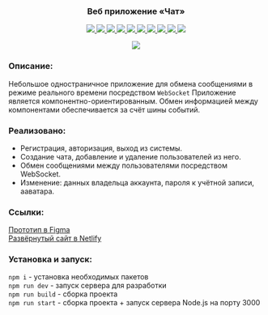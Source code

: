 <h3 align="center">
Веб приложение «Чат»
</h3>

<p align="center">
  <a href="https://handlebarsjs.com/">
    <img src="https://img.shields.io/badge/Handlebars-4.7.7-blue?style=plastic&logo=handlebarsdotjs"/>
  </a>
  <a href="https://postcss.org/">
    <img src="https://img.shields.io/badge/PostCSS-8.4.16-blue?style=plastic&logo=postcss"/>
  </a>
  <a href="https://jestjs.io/">
    <img src="https://img.shields.io/badge/Jest-29.3.1-blue?style=plastic&logo=jest"/>
  </a>
  <a href="https://websockets.spec.whatwg.org/">
    <img src="https://img.shields.io/badge/WebSocket-blueviolet?style=plastic"/>
  </a>
  <a href="https://expressjs.com/">
    <img src="https://img.shields.io/badge/Express.js-4.18.1-blue?style=plastic&logo=express"/>
  </a>
  <a href="https://eslint.org/">
    <img src="https://img.shields.io/badge/ESLint-8.24.0-blue?style=plastic&logo=eslint"/>
  </a>
  <a href="https://stylelint.io/">
    <img src="https://img.shields.io/badge/Stylelint-14.13.0-blue?style=plastic&logo=stylelint"/>
  </a>
  <a href="https://webpack.js.org/">
    <img src="https://img.shields.io/badge/Webpack-5.75.0-blue?style=plastic&logo=webpack"/>
  </a>
  <a href="https://www.netlify.com/">
    <img src="https://img.shields.io/badge/Netlify-gray?style=plastic&logo=netlify"/>
  </a>
  <a href="https://www.docker.com/">
    <img src="https://img.shields.io/badge/Docker-gray?style=plastic&logo=docker"/>
  </a>
</p>
<div align="center">
  <a href="https://unrivaled-kelpie-bcfdba.netlify.app/">
    <img src="https://user-images.githubusercontent.com/96790009/227995706-15efa774-4367-4d9c-91e0-e795dccee0b1.png">
  </a>
</div>

### Описание:

Небольшое одностраничное приложение для обмена сообщениями в режиме реального времени посредством `WebSocket` Приложение является компонентно-ориентированным. Обмен информацией между компонентами обеспечивается за счёт шины событий.

### Реализовано:
- Регистрация, авторизация, выход из системы.
- Создание чата, добавление и удаление пользователей из него.
- Обмен сообщениями между пользователями посредством WebSocket.
- Изменение: данных владельца аккаунта, пароля к учётной записи, ааватара.

### Ссылки:

[Прототип в Figma](https://www.figma.com/file/Q9deLsYNOyxQYDvkhhnaS4/Chat?node-id=10%3A2)  
[Развёрнутый сайт в Netlify](https://unrivaled-kelpie-bcfdba.netlify.app/)  

### Установка и запуск:
`npm i` - установка необходимых пакетов  
`npm run dev` - запуск сервера для разработки  
`npm run build` - сборка проекта  
`npm run start` - сборка проекта + запуск сервера Node.js на порту 3000


